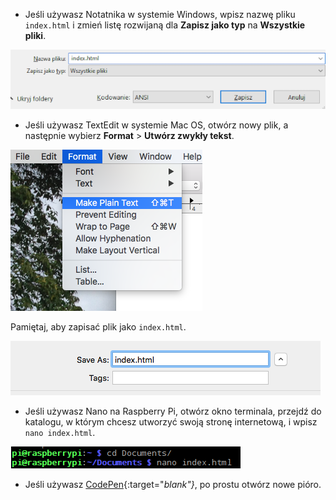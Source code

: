  -  Jeśli używasz Notatnika w systemie Windows, wpisz nazwę pliku `index.html` i zmień listę rozwijaną dla **Zapisz jako typ** na **Wszystkie pliki**.

  ![Zapisz jako HTML za pomocą Notatnika](images/save-as-html-notepad.png)

 - Jeśli używasz TextEdit w systemie Mac OS, otwórz nowy plik, a następnie wybierz **Format** > **Utwórz zwykły tekst**.

  ![Mac utwórz zwykły tekst](images/mac-make-plaintext.png)

  Pamiętaj, aby zapisać plik jako `index.html`.

  ![MAC zapisz jako HTML](images/mac-name-file.png)

 - Jeśli używasz Nano na Raspberry Pi, otwórz okno terminala, przejdź do katalogu, w którym chcesz utworzyć swoją stronę internetową, i wpisz `nano index.html`.

  ![Nano tworzenie HTML](images/pi-html-nano.png)

 - Jeśli używasz [CodePen](http://codepen.io){:target="_blank"}_, po prostu otwórz nowe pióro.
